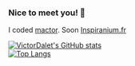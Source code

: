 ### Nice to meet you! 👋
I coded [mactor](https://gamejolt.com/games/mactor/709362).
Soon [Inspiranium.fr](https://inspiranium.fr)

[![VictorDalet's GitHub stats](https://github-readme-stats.vercel.app/api?username=victordalet&theme=vue-dark&show_icons=true&hide_border=true)](https://victordalet.lescigales.org/)
<br>
[![Top Langs](https://github-readme-stats.vercel.app/api/top-langs/?username=victordalet&theme=vue-dark&hide_border=true)](https://victordalet.lescigales.org/)

<!---
victordalet/victordalet is a ✨ special ✨ repository because its `README.md` (this file) appears on your GitHub profile.
You can click the Preview link to take a look at your changes.
--->
